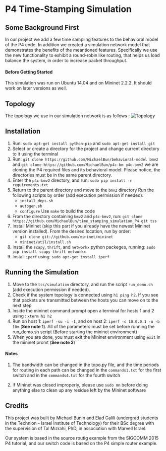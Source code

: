 # P4 Time-Stamping Simulation

## Some Background First
In our project we add a few time sampling features to the behavioral model of the P4 code.
In addition we created a simulation network model that demonstrates the benefits of the meantioned features.
Specifically we use the new functionality to exhibit a round-robin like routing, that helps us load balance the system, in order to increase packet throughput.

#### Before Getting Started
This simulation was run on Ubuntu 14.04 and on Mininet 2.2.2. It should work on later versions as well.


## Topology
The topology we use in our simulation network is as follows : ![Topology](https://github.com/MichaelBun/time_stamping_simulation_P4/blob/master/topology.jpg)

## Installation

1.  Run: `sudo apt-get install python-pip` and `sudo apt-get install git`
2.  Select or create a directory for the project and change current directory to it using the terminal
3.  Run: `git clone https://github.com/MichaelBun/behavioral-model bmv2` and `git clone https://github.com/MichaelBun/p4c-bm p4c-bmv2`
    we are cloning the P4 required files and its behavioral model. Please notice, the directories must be in the same parent directory.
4.  Enter the `p4c-bmv2` directory, and run: `sudo pip install -r requirements.txt`
5.  Return to the parent directory and move to the `bmv2` directory
    Run the following scripts by order (add execution permission if needed):
	 - `install_deps.sh`
	 - `autogen.sh`
	 - `configure`
    Use `make` to build the code
6.	From the directory containing `bmv2` and `p4c-bmv2`, run: ```git clone https://github.com/MichaelBun/time_stamping_simulation_P4.git tss```
7.  Install Mininet (skip this part if you already have the newest Mininet version installed). From the desired location, run by order:
	 - `git clone git://github.com/mininet/mininet`
	 - `mininet/util/install.sh`
8.  Install the `scapy`, `thrift`, and `networkx` python packeges, running: `sudo pip install scapy thrift networkx`
9.  Install `iperf` using: `sudo apt-get install iperf`

## Running the Simulation
1. Move to the `tss/simulation` directory, and run the script `run_demo.sh` (add execution permission if needed).
2. Check if the system topology is connected using `h1 ping h2`. If you see that packets are transmitted between the hosts you can move on to the next step
3. Inside the mininet command prompt open a terminal for hosts 1 and 2 using : `xterm h1 h2`
4. Run on host 1: `iperf -su -i -1`, and on host 2: `iperf -c 10.0.0.1 -u -b 10m` (**See note 1**). All of the parameters must be set before running the run_demo.sh script (Before starting the mininet environment)
5. When you are done, you must exit the Mininet environment using `exit` in the mininet promt (**See note 2**)

#### Notes
1. The bandwidth can be changed in the topo.py file, and the time periods for routing in each path can be changed in the `commands1.txt` for the first switch and in the `commands4.txt` for the fourth switch

2. If Mininet was closed improperly, please use `sudo mn` before doing anything else to clean up any residue left by the Mininet software

## Credits
This project was built by Michael Bunin and Elad Galili (undergrad students in the Technion - Israel Institute of Technology) for their BSc degree with the supervision of Tal Mizrahi, PhD, in association with Marvell Israel.

Our system is based in the source routig example from the SIGCOMM 2015 P4 tutorial, and our switch code is based on the P4 simple router example.

